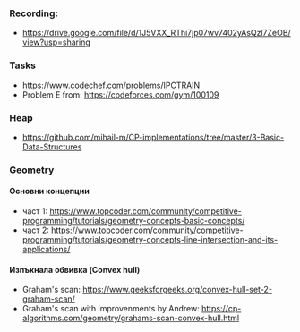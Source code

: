 ### Recording:
- https://drive.google.com/file/d/1J5VXX_RThi7jp07wv7402yAsQzl7ZeOB/view?usp=sharing

### Tasks
- https://www.codechef.com/problems/IPCTRAIN
- Problem E from: https://codeforces.com/gym/100109

### Heap
- https://github.com/mihail-m/CP-implementations/tree/master/3-Basic-Data-Structures

### Geometry
#### Основни концепции
- част 1: https://www.topcoder.com/community/competitive-programming/tutorials/geometry-concepts-basic-concepts/
- част 2: https://www.topcoder.com/community/competitive-programming/tutorials/geometry-concepts-line-intersection-and-its-applications/
#### Изпъкнала обвивка (Convex hull)
- Graham's scan: https://www.geeksforgeeks.org/convex-hull-set-2-graham-scan/
- Graham's scan with improvenments by Andrew: https://cp-algorithms.com/geometry/grahams-scan-convex-hull.html

